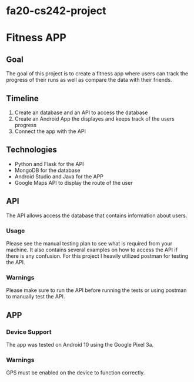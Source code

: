 # fa20-cs242-project

# Fitness APP

## Goal

The goal of this project is to create a fitness app where users can track the progress of their runs as well as compare the data with their friends.

## Timeline

1. Create an database and an API to access the database
2. Create an Android App the displayes and keeps track of the users progress
3. Connect the app with the API

## Technologies

- Python and Flask for the API
- MongoDB for the database
- Android Studio and Java for the APP
- Google Maps API to display the route of the user

## API

The API allows access the database that contains information about users.

### Usage

Please see the manual testing plan to see what is required from your machine. It also contains several examples on how to access the API if there is any confusion. For this project I heavily utilized postman for testing the API.

### Warnings

Please make sure to run the API before running the tests or using postman to manually test the API.

## APP

### Device Support

The app was tested on Android 10 using the Google Pixel 3a.

### Warnings

GPS must be enabled on the device to function correctly.


